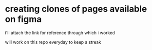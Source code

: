 # creating clones of pages available on figma

i'll attach the link for reference through which i worked

will work on this repo everyday to keep a streak
